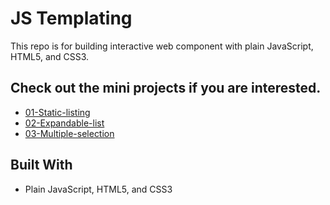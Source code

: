 # JS Templating
This repo is for building interactive web component with plain JavaScript, HTML5, and CSS3.

## Check out the mini projects if you are interested.

* [01-Static-listing](https://github.com/TimZeng/JS-templating/tree/master/01-Static-listing)
* [02-Expandable-list](https://github.com/TimZeng/JS-templating/tree/master/02-Expandable-list)
* [03-Multiple-selection](https://github.com/TimZeng/JS-templating/tree/master/03-Multiple-selection)

## Built With

* Plain JavaScript, HTML5, and CSS3